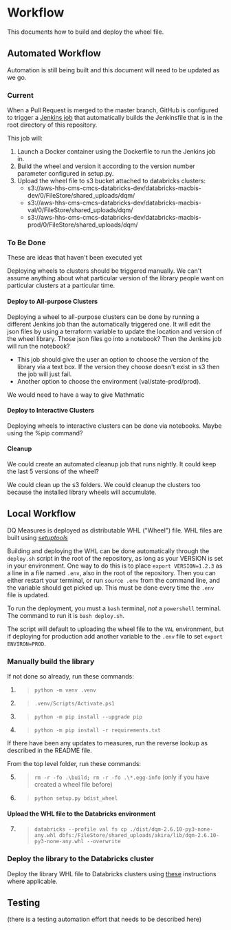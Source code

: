 # Workflow

This documents how to build and deploy the wheel file.

## Automated Workflow

Automation is still being built and this document will need to be updated as we go.

### Current

When a Pull Request is merged to the master branch, GitHub is configured to trigger a [Jenkins job](https://jenkins.macbisdw.cmscloud.local/job/build-and-deploy-dq-measures-python/) that automatically builds the Jenkinsfile that is in the root directory of this repository.

This job will:

1. Launch a Docker container using the Dockerfile to run the Jenkins job in.
1. Build the wheel and version it according to the version number parameter configured in setup.py.
1. Upload the wheel file to s3 bucket attached to databricks clusters:
    - s3://aws-hhs-cms-cmcs-databricks-dev/databricks-macbis-dev/0/FileStore/shared_uploads/dqm/
    - s3://aws-hhs-cms-cmcs-databricks-dev/databricks-macbis-val/0/FileStore/shared_uploads/dqm/
    - s3://aws-hhs-cms-cmcs-databricks-dev/databricks-macbis-prod/0/FileStore/shared_uploads/dqm/

### To Be Done

These are ideas that haven't been executed yet

Deploying wheels to clusters should be triggered manually. We can't assume anything about what particular version of the library people want on particular clusters at a particular time.

#### Deploy to All-purpose Clusters

Deploying a wheel to all-purpose clusters can be done by running a different Jenkins job than the automatically triggered one. It will edit the json files by using a terraform variable to update the location and version of the wheel library. Those json files go into a notebook? Then the Jenkins job will run the notebook?

- This job should give the user an option to choose the version of the library via a text box. If the version they choose doesn't exist in s3 then the job will just fail.
- Another option to choose the environment (val/state-prod/prod).

We would need to have a way to give Mathmatic

#### Deploy to Interactive Clusters

Deploying wheels to interactive clusters can be done via notebooks. Maybe using the %pip command?

#### Cleanup

We could create an automated cleanup job that runs nightly. It could keep the last 5 versions of the wheel?

We could clean up the s3 folders.
We could cleanup the clusters too because the installed library wheels will accumulate.


## Local Workflow

DQ Measures is deployed as distributable WHL ("Wheel") file. WHL files are built using [_setuptools_](https://pypi.org/project/setuptools/)

Building and deploying the WHL can be done automatically through the `deploy.sh` script in the root of the repository, as long as your VERSION is set in your environment. One way to do this is to place `export VERSION=1.2.3` as a line in a file named `.env`, also in the root of the repository. Then you can either restart your terminal, or run `source .env` from the command line, and the variable should get picked up. This must be done every time the `.env` file is updated.

To run the deployment, you must a `bash` terminal, *not* a `powershell` terminal. The command to run it is `bash deploy.sh`.

The script will default to uploading the wheel file to the `VAL` environment, but if deploying for production add another variable to the `.env` file to set `export ENVIRON=PROD`.

### Manually build the library

If not done so already, run these commands:

1. > ```python -m venv .venv```
2. > ```.venv/Scripts/Activate.ps1```
3. > ```python -m pip install --upgrade pip```
4. > ```python -m pip install -r requirements.txt```

If there have been any updates to measures, run the reverse lookup as described in the README file.

From the top level folder, run these commands:

5. > ```rm -r -fo .\build; rm -r -fo .\*.egg-info``` (only if you have created a wheel file before)
6. > ```python setup.py bdist_wheel```

#### Upload the WHL file to the Databricks environment

7. > ```databricks --profile val fs cp ./dist/dqm-2.6.10-py3-none-any.whl dbfs:/FileStore/shared_uploads/akira/lib/dqm-2.6.10-py3-none-any.whl --overwrite```

### Deploy the library to the Databricks cluster

Deploy the library WHL file to Databricks clusters using [these](https://docs.databricks.com/libraries/cluster-libraries.html) instructions where applicable.

## Testing

(there is a testing automation effort that needs to be described here)
